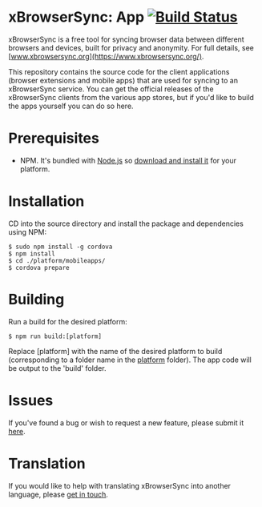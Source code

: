 # xBrowserSync: App [![Build Status](https://travis-ci.org/xBrowserSync/App.svg?branch=master)](https://travis-ci.org/xBrowserSync/App)

xBrowserSync is a free tool for syncing browser data between different browsers and devices, built for privacy and anonymity. For full details, see [www.xbrowsersync.org](https://www.xbrowsersync.org/).

This repository contains the source code for the client applications (browser extensions and mobile apps) that are used for syncing to an xBrowserSync service. You can get the official releases of the xBrowserSync clients from the various app stores, but if you'd like to build the apps yourself you can do so here.

# Prerequisites

- NPM. It's bundled with [Node.js](https://nodejs.org/) so [download and install it](https://nodejs.org/en/download/) for your platform.

# Installation

CD into the source directory and install the package and dependencies using NPM:

	$ sudo npm install -g cordova
	$ npm install
	$ cd ./platform/mobileapps/
	$ cordova prepare

# Building

Run a build for the desired platform:

	$ npm run build:[platform]

Replace [platform] with the name of the desired platform to build (corresponding to a folder name in the [platform](https://github.com/xBrowserSync/App/tree/master/platform/) folder). The app code will be output to the 'build' folder.

# Issues

If you've found a bug or wish to request a new feature, please submit it [here](https://github.com/xBrowserSync/App/issues/).

# Translation

If you would like to help with translating xBrowserSync into another language, please [get in touch](https://www.xbrowsersync.org/#contact).
